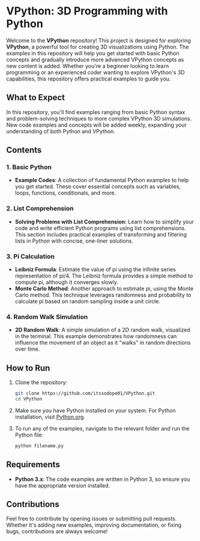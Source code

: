 
# VPython: 3D Programming with Python

Welcome to the **VPython** repository! This project is designed for exploring **VPython**, a powerful tool for creating 3D visualizations using Python. The examples in this repository will help you get started with basic Python concepts and gradually introduce more advanced VPython concepts as new content is added. Whether you're a beginner looking to learn programming or an experienced coder wanting to explore VPython's 3D capabilities, this repository offers practical examples to guide you.

## What to Expect

In this repository, you'll find examples ranging from basic Python syntax and problem-solving techniques to more complex VPython 3D simulations. New code examples and concepts will be added weekly, expanding your understanding of both Python and VPython.

## Contents

### 1. **Basic Python**
- **Example Codes**: A collection of fundamental Python examples to help you get started. These cover essential concepts such as variables, loops, functions, conditionals, and more.

### 2. **List Comprehension**
- **Solving Problems with List Comprehension**: Learn how to simplify your code and write efficient Python programs using list comprehensions. This section includes practical examples of transforming and filtering lists in Python with concise, one-liner solutions.

### 3. **Pi Calculation**
- **Leibniz Formula**: Estimate the value of pi using the infinite series representation of pi/4. The Leibniz formula provides a simple method to compute pi, although it converges slowly.
- **Monte Carlo Method**: Another approach to estimate pi, using the Monte Carlo method. This technique leverages randomness and probability to calculate pi based on random sampling inside a unit circle.

### 4. **Random Walk Simulation**
- **2D Random Walk**: A simple simulation of a 2D random walk, visualized in the terminal. This example demonstrates how randomness can influence the movement of an object as it "walks" in random directions over time.

## How to Run

1. Clone the repository:
   ```bash
   git clone https://github.com/itssodope01/VPython.git
   cd VPython
   ```
2. Make sure you have Python installed on your system. For Python installation, visit [Python.org](https://www.python.org/).

3. To run any of the examples, navigate to the relevant folder and run the Python file:
   ```bash
   python filename.py
   ```

## Requirements

- **Python 3.x**: The code examples are written in Python 3, so ensure you have the appropriate version installed.

## Contributions

Feel free to contribute by opening issues or submitting pull requests. Whether it's adding new examples, improving documentation, or fixing bugs, contributions are always welcome!

